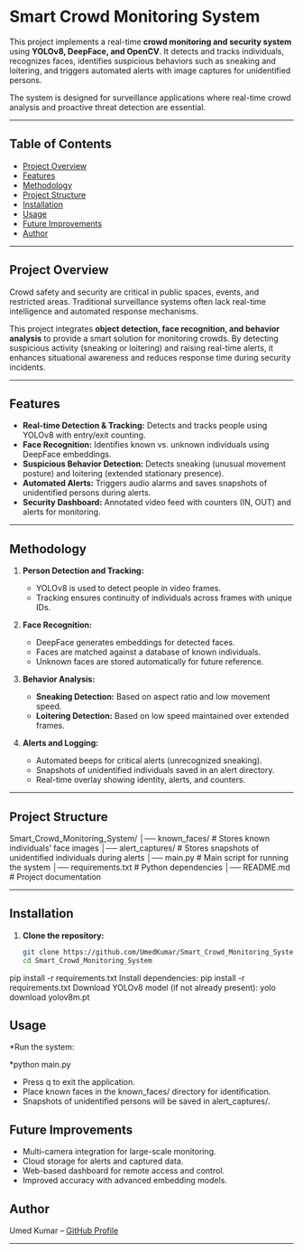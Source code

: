 # Smart Crowd Monitoring System

This project implements a real-time **crowd monitoring and security system** using **YOLOv8, DeepFace, and OpenCV**. It detects and tracks individuals, recognizes faces, identifies suspicious behaviors such as sneaking and loitering, and triggers automated alerts with image captures for unidentified persons.  

The system is designed for surveillance applications where real-time crowd analysis and proactive threat detection are essential.

---

## Table of Contents
- [Project Overview](#project-overview)
- [Features](#features)
- [Methodology](#methodology)
- [Project Structure](#project-structure)
- [Installation](#installation)
- [Usage](#usage)
- [Future Improvements](#future-improvements)
- [Author](#author)

---

## Project Overview
Crowd safety and security are critical in public spaces, events, and restricted areas. Traditional surveillance systems often lack real-time intelligence and automated response mechanisms.  

This project integrates **object detection, face recognition, and behavior analysis** to provide a smart solution for monitoring crowds. By detecting suspicious activity (sneaking or loitering) and raising real-time alerts, it enhances situational awareness and reduces response time during security incidents.

---

## Features
- **Real-time Detection & Tracking:** Detects and tracks people using YOLOv8 with entry/exit counting.  
- **Face Recognition:** Identifies known vs. unknown individuals using DeepFace embeddings.  
- **Suspicious Behavior Detection:** Detects sneaking (unusual movement posture) and loitering (extended stationary presence).  
- **Automated Alerts:** Triggers audio alarms and saves snapshots of unidentified persons during alerts.  
- **Security Dashboard:** Annotated video feed with counters (IN, OUT) and alerts for monitoring.  

---

## Methodology

1. **Person Detection and Tracking:**  
   - YOLOv8 is used to detect people in video frames.  
   - Tracking ensures continuity of individuals across frames with unique IDs.  

2. **Face Recognition:**  
   - DeepFace generates embeddings for detected faces.  
   - Faces are matched against a database of known individuals.  
   - Unknown faces are stored automatically for future reference.  

3. **Behavior Analysis:**  
   - **Sneaking Detection:** Based on aspect ratio and low movement speed.  
   - **Loitering Detection:** Based on low speed maintained over extended frames.  

4. **Alerts and Logging:**  
   - Automated beeps for critical alerts (unrecognized sneaking).  
   - Snapshots of unidentified individuals saved in an alert directory.  
   - Real-time overlay showing identity, alerts, and counters.  

---

## Project Structure

Smart_Crowd_Monitoring_System/
│── known_faces/ # Stores known individuals’ face images
│── alert_captures/ # Stores snapshots of unidentified individuals during alerts
│── main.py # Main script for running the system
│── requirements.txt # Python dependencies
│── README.md # Project documentation


---

## Installation

1. **Clone the repository:**
   ```bash
   git clone https://github.com/UmedKumar/Smart_Crowd_Monitoring_System.git
   cd Smart_Crowd_Monitoring_System
pip install -r requirements.txt
Install dependencies:
pip install -r requirements.txt
Download YOLOv8 model (if not already present):
yolo download yolov8m.pt

## Usage

*Run the system:

*python main.py

- Press q to exit the application.
- Place known faces in the known_faces/ directory for identification.
- Snapshots of unidentified persons will be saved in alert_captures/.

## Future Improvements

- Multi-camera integration for large-scale monitoring.
- Cloud storage for alerts and captured data.
- Web-based dashboard for remote access and control.
- Improved accuracy with advanced embedding models.


## Author

Umed Kumar – [GitHub Profile](https://github.com/UmedKumar)


--- 
